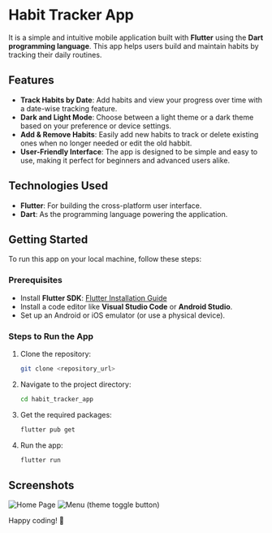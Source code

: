 
# Habit Tracker App

It is a simple and intuitive mobile application built with **Flutter** using the **Dart programming language**. This app helps users build and maintain habits by tracking their daily routines. 

## Features

- **Track Habits by Date**: Add habits and view your progress over time with a date-wise tracking feature.  
- **Dark and Light Mode**: Choose between a light theme or a dark theme based on your preference or device settings.  
- **Add & Remove Habits**: Easily add new habits to track or delete existing ones when no longer needed or edit the old habbit.  
- **User-Friendly Interface**: The app is designed to be simple and easy to use, making it perfect for beginners and advanced users alike.

## Technologies Used

- **Flutter**: For building the cross-platform user interface.  
- **Dart**: As the programming language powering the application.

## Getting Started

To run this app on your local machine, follow these steps:

### Prerequisites
- Install **Flutter SDK**: [Flutter Installation Guide](https://flutter.dev/docs/get-started/install)  
- Install a code editor like **Visual Studio Code** or **Android Studio**.  
- Set up an Android or iOS emulator (or use a physical device).  

### Steps to Run the App
1. Clone the repository:
   ```bash
   git clone <repository_url>
   ```
2. Navigate to the project directory:
   ```bash
   cd habit_tracker_app
   ```
3. Get the required packages:
   ```bash
   flutter pub get
   ```
4. Run the app:
   ```bash
   flutter run
   ```

## Screenshots

![Home Page](https://github.com/user-attachments/assets/fbfd32f7-aaa2-4829-a18b-245b7577c681)            ![Menu (theme toggle button)](https://github.com/user-attachments/assets/f883efda-fe51-4e3c-9162-fc7aef7dd768)


Happy coding! 🎉
